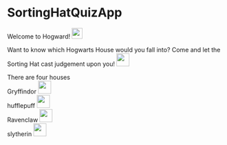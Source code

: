 # SortingHatQuizApp
Welcome to Hogward! <img src="https://user-images.githubusercontent.com/100456553/221446736-63f1e772-681d-402d-a545-76583ebce53c.png" width="25" height="25"> <br />

Want to know which Hogwarts House would you fall into? Come and let the Sorting Hat cast judgement upon you! <img src="https://user-images.githubusercontent.com/100456553/221446502-4b2115f4-64f4-4859-b603-f620a60d5213.png" width="30" height="30"><br />

There are four houses <br />
Gryffindor <img src="http://i.imgur.com/txG4Tm6.jpg" width="30" height="30"> <br />
hufflepuff <img src="http://i.imgur.com/FEmiyMg.jpg" width="30" height="30"> <br />
Ravenclaw <img src="http://i.imgur.com/SRjExRv.jpg" width="30" height="30"> <br />
slytherin <img src="http://i.imgur.com/8sLXTMm.jpg" width="30" height="30"> <br />
